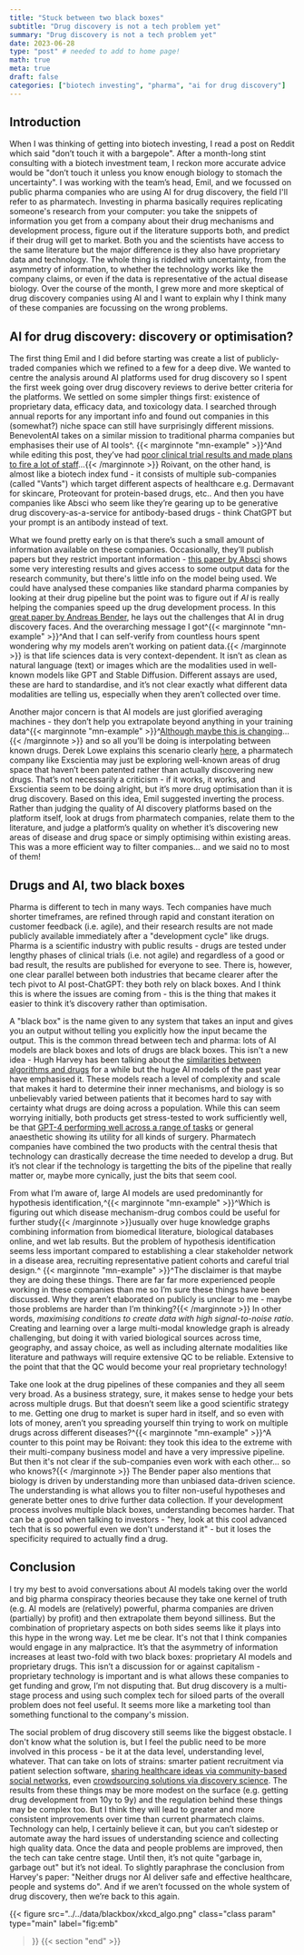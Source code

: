 ```yaml
---
title: "Stuck between two black boxes"
subtitle: "Drug discovery is not a tech problem yet"
summary: "Drug discovery is not a tech problem yet"
date: 2023-06-28
type: "post" # needed to add to home page!
math: true
meta: true
draft: false
categories: ["biotech investing", "pharma", "ai for drug discovery"]
---
```


## Introduction

When I was thinking of getting into biotech investing, I read a post on Reddit which said "don’t touch it with a bargepole". After a month-long stint consulting with a biotech investment team, I reckon more accurate advice would be "don’t touch it unless you know enough biology to stomach the uncertainty". I was working with the team’s head, Emil, and we focussed on public pharma companies who are using AI for drug discovery, the field I'll refer to as pharmatech. Investing in pharma basically requires replicating someone's research from your computer: you take the snippets of information you get from a company about their drug mechanisms and development process, figure out if the literature supports both, and predict if their drug will get to market. Both you and the scientists have access to the same literature but the major difference is they also have proprietary data and technology. The whole thing is riddled with uncertainty, from the asymmetry of information, to whether the technology works like the company claims, or even if the data is representative of the actual disease biology. Over the course of the month, I grew more and more skeptical of drug discovery companies using AI and I want to explain why I think many of these companies are focussing on the wrong problems.

## AI for drug discovery: discovery or optimisation?

The first thing Emil and I did before starting was create a list of publicly-traded companies which we refined to a few for a deep dive. We wanted to centre the analysis around AI platforms used for drug discovery so I spent the first week going over drug discovery reviews to derive better criteria for the platforms. We settled on some simpler things first: existence of proprietary data, efficacy data, and toxicology data. I searched through annual reports for any important info and found out companies in this (somewhat?) niche space can still have surprisingly different missions. BenevolentAI takes on a similar mission to traditional pharma companies but emphasises their use of AI tools^. 
{{< marginnote "mn-example" >}}^And while editing this post, they’ve had [poor clinical trial results and made plans to fire a lot of staff](https://www.biopharmadive.com/news/biotech-benevolentai-lays-off-staff-restructures/651251/)…{{< /marginnote >}} Roivant, on the other hand, is almost like a biotech index fund - it consists of multiple sub-companies (called "Vants") which target different aspects of healthcare e.g. Dermavant for skincare, Proteovant for protein-based drugs, etc.. And then you have companies like Absci who seem like they’re gearing up to be generative drug discovery-as-a-service for antibody-based drugs - think ChatGPT but your prompt is an antibody instead of text.

What we found pretty early on is that there’s such a small amount of information available on these companies. Occasionally, they’ll publish papers but they restrict important information - [this paper by Absci](https://www.biorxiv.org/content/10.1101/2023.01.08.523187v1) shows some very interesting results and gives access to some output data for the research community, but there's little info on the model being used. We could have analysed these companies like standard pharma companies by looking at their drug pipeline but the point was to figure out if *AI* is really helping the companies speed up the drug development process. In this [great paper by Andreas Bender](https://www.sciencedirect.com/science/article/pii/S1359644620305274), he lays out the challenges that AI in drug discovery faces. And the overarching message I got^{{< marginnote "mn-example" >}}^And that I can self-verify from countless hours spent wondering why my models aren’t working on patient data.{{< /marginnote >}} is that life sciences data is very context-dependent. It isn’t as clean as natural language (text) or images which are the modalities used in well-known models like GPT and Stable Diffusion. Different assays are used, these are hard to standardise, and it’s not clear exactly what different data modalities are telling us, especially when they aren’t collected over time. 

Another major concern is that AI models are just glorified averaging machines - they don’t help you extrapolate beyond anything in your training data^{{< marginnote "mn-example" >}}^[Although maybe this is changing](https://www.nature.com/articles/s41587-022-01618-2)...{{< /marginnote >}} and so all you’ll be doing is interpolating between known drugs. Derek Lowe explains this scenario clearly [here](https://www.science.org/content/blog-post/ai-generated-clinical-candidates-so-far), a pharmatech company like Exscientia may just be exploring well-known areas of drug space that haven’t been patented rather than actually discovering new drugs. That’s not necessarily a criticism - if it works, it works, and Exscientia seem to be doing alright, but it’s more drug optimisation than it is drug discovery. Based on this idea, Emil suggested inverting the process. Rather than judging the quality of AI discovery platforms based on the platform itself, look at drugs from pharmatech companies, relate them to the literature, and judge a platform’s quality on whether it’s discovering new areas of disease and drug space or simply optimising within existing areas. This was a more efficient way to filter companies… and we said no to most of them! 

## Drugs and AI, two black boxes

Pharma is different to tech in many ways. Tech companies have much shorter timeframes, are refined through rapid and constant iteration on customer feedback (i.e. agile), and their research results are not made publicly available immediately after a "development cycle" like drugs. Pharma is a scientific industry with public results - drugs are tested under lengthy phases of clinical trials (i.e. not agile) and regardless of a good or bad result, the results are published for everyone to see. There is, however, one clear parallel between both industries that became clearer after the tech pivot to AI post-ChatGPT: they both rely on black boxes. And I think this is where the issues are coming from - this is the thing that makes it easier to think it’s discovery rather than optimisation.

A "black box" is the name given to any system that takes an input and gives you an output without telling you explicitly how the input became the output. This is the common thread between tech and pharma: lots of AI models are black boxes and lots of drugs are black boxes. This isn't a new idea - Hugh Harvey has been talking about the [similarities between algorithms and drugs](https://www.researchgate.net/profile/Federico-Cabitza/publication/336554022_ALGORITHMS_ARE_THE_NEW_DRUGS_REFLECTIONS_FOR_A_CULTURE_OF_IMPACT_ASSESSMENT_AND_VIGILANCE/links/5da5988c299bf116fea8e54c/ALGORITHMS-ARE-THE-NEW-DRUGS-REFLECTIONS-FOR-A-CULTURE-OF-IMPACT-ASSESSMENT-AND-VIGILANCE.pdf) for a while but the huge AI models of the past year have emphasised it. These models reach a level of complexity and scale that makes it hard to determine their inner mechanisms, and biology is so unbelievably varied between patients that it becomes hard to say with certainty what drugs are doing across a population. While this can seem worrying initially, both products get stress-tested to work sufficiently well, be that [GPT-4 performing well across a range of tasks](https://arxiv.org/abs/2303.12712) or general anaesthetic showing its utility for all kinds of surgery. Pharmatech companies have combined the two products with the central thesis that technology can drastically decrease the time needed to develop a drug. But it’s not clear if the technology is targetting the bits of the pipeline that really matter or, maybe more cynically, just the bits that seem cool.

From what I’m aware of, large AI models are used predominantly for hypothesis identification,^{{< marginnote "mn-example" >}}^Which is figuring out which disease mechanism-drug combos could be useful for further study{{< /marginnote >}}usually over huge knowledge graphs combining information from biomedical literature, biological databases online, and wet lab results. But the problem of hypothesis identification seems less important compared to establishing a clear stakeholder network in a disease area, recruiting representative patient cohorts and careful trial design.^ {{< marginnote "mn-example" >}}^The disclaimer is that maybe they are doing these things. There are far far more experienced people working in these companies than me so I’m sure these things have been discussed. Why they aren’t elaborated on publicly is unclear to me - maybe those problems are harder than I’m thinking?{{< /marginnote >}} In other words, *maximising conditions to create data with high signal-to-noise ratio*. Creating and learning over a large multi-modal knowledge graph is already challenging, but doing it with varied biological sources across time, geography, and assay choice, as well as including alternate modalities like literature and pathways will require extensive QC to be reliable. Extensive to the point that that the QC would become your real proprietary technology! 

Take one look at the drug pipelines of these companies and they all seem very broad. As a business strategy, sure, it makes sense to hedge your bets across multiple drugs. But that doesn’t seem like a good scientific strategy to me. Getting one drug to market is super hard in itself, and so even with lots of money, aren’t you spreading yourself thin trying to work on multiple drugs across different diseases?^{{< marginnote "mn-example" >}}^A counter to this point may be Roivant: they took this idea to the extreme with their multi-company business model and have a very impressive pipeline. But then it's not clear if the sub-companies even work with each other... so who knows?{{< /marginnote >}} The Bender paper also mentions that biology is driven by understanding more than unbiased data-driven science. The understanding is what allows you to filter non-useful hypotheses and generate better ones to drive further data collection. If your development process involves multiple black boxes, understanding becomes harder. That can be a good when talking to investors - "hey, look at this cool advanced tech that is so powerful even we don't understand it" - but it loses the specificity required to actually find a drug.

## Conclusion

I try my best to avoid conversations about AI models taking over the world and big pharma conspiracy theories because they take one kernel of truth (e.g. AI models are (relatively) powerful, pharma companies are driven (partially) by profit) and then extrapolate them beyond silliness. But the combination of proprietary aspects on both sides seems like it plays into this hype in the wrong way. Let me be clear. It's not that I think companies would engage in any malpractice. It’s that the asymmetry of information increases at least two-fold with two black boxes: proprietary AI models and proprietary drugs. This isn’t a discussion for or against capitalism - proprietary technology is important and is what allows these companies to get funding and grow, I’m not disputing that. But drug discovery is a multi-stage process and using such complex tech for siloed parts of the overall problem does not feel useful. It seems more like a marketing tool than something functional to the company's mission.

The social problem of drug discovery still seems like the biggest obstacle. I don't know what the solution is, but I feel the public need to be more involved in this process - be it at the data level, understanding level, whatever. That can take on lots of strains: smarter patient recruitment via patient selection software, [sharing healthcare ideas via community-based social networks](https://www.tryhutano.com/), even [crowdsourcing solutions via discovery science](https://thegamefulscientist.substack.com/). The results from these things may be more modest on the surface (e.g. getting drug development from 10y to 9y) and the regulation behind these things may be complex too. But I think they will lead to greater and more consistent improvements over time than current pharmatech claims. Technology can help, I certainly believe it can, but you can’t sidestep or automate away the hard issues of understanding science and collecting high quality data. Once the data and people problems are improved, then the tech can take centre stage. Until then, it’s not quite "garbage in, garbage out" but it’s not ideal. To slightly paraphrase the conclusion from Harvey's paper: "Neither drugs nor AI deliver safe and effective healthcare, people and systems do". And if we aren’t focussed on the whole system of drug discovery, then we’re back to this again. 

{{< figure
  src="../../data/blackbox/xkcd_algo.png" 
  class="class param"
  type="main"
  label="fig:emb"
 >}}
{{< section "end" >}}